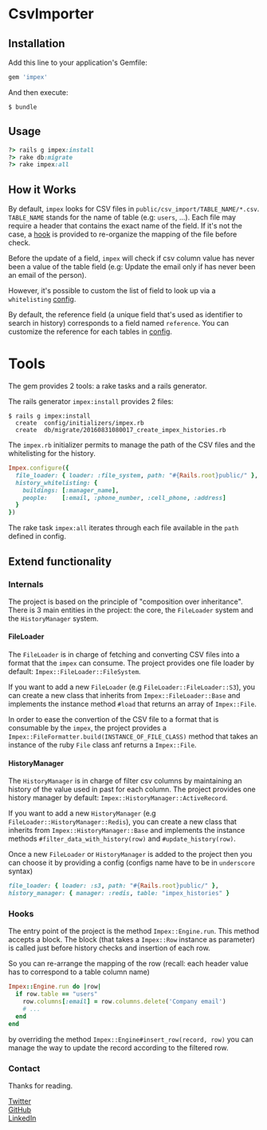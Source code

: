 # CsvImporter

## Installation

Add this line to your application's Gemfile:

```ruby
gem 'impex'
```

And then execute:

    $ bundle

## Usage

```ruby
?> rails g impex:install
?> rake db:migrate
?> rake impex:all
```

## How it Works

By default, `impex` looks for CSV files in `public/csv_import/TABLE_NAME/*.csv`. `TABLE_NAME` stands for the name of table (e.g: `users`, ...). Each file may require a header that contains the exact name of the field. If it's not the case, a [hook]() is provided to re-organize the mapping of the file before check. 

Before the update of a field, `impex` will check if csv column value has never been a value of the table field (e.g: Update the email only if has never been an email of the person).

However, it's possible to custom the list of field to look up via a `whitelisting` [config](https://github.com/mehdi-farsi/impex/blob/master/lib/generators/impex/templates/impex.rb). 

By default, the reference field (a unique field that's used as identifier to search in history) corresponds to a field named `reference`.
You can customize the reference for each tables in [config](https://github.com/mehdi-farsi/impex/blob/master/lib/generators/impex/templates/impex.rb).

# Tools

The gem provides 2 tools: a rake tasks and a rails generator.

The rails generator `impex:install` provides 2 files:

```shell
$ rails g impex:install
  create  config/initializers/impex.rb
  create  db/migrate/20160831080017_create_impex_histories.rb
```

The `impex.rb` initializer permits to manage the path of the CSV files and the whitelisting for the history.

```ruby
Impex.configure({
  file_loader: { loader: :file_system, path: "#{Rails.root}public/" },
  history_whitelisting: {
    buildings: [:manager_name],
    people:    [:email, :phone_number, :cell_phone, :address]
  }
})
```

The rake task `impex:all` iterates through each file available in the `path` defined in config.

## Extend functionality

### Internals

The project is based on the principle of "composition over inheritance". There is 3 main entities in the project: the core, the `FileLoader` system and the `HistoryManager` system.

#### FileLoader

The `FileLoader` is in charge of fetching and converting CSV files into a format that the `impex` can consume.
The project provides one file loader by default: `Impex::FileLoader::FileSystem`.

If you want to add a new `FileLoader` (e.g `FileLoader::FileLoader::S3`), you can create a new class that inherits from `Impex::FileLoader::Base` and implements the instance method `#load` that returns an array of `Impex::File`.

In order to ease the convertion of the CSV file to a format that is consumable by the `impex`, the project provides a `Impex::FileFormatter.build(INSTANCE_OF_FILE_CLASS)` method that takes an instance of the ruby `File` class anf returns a `Impex::File`.

#### HistoryManager

The `HistoryManager` is in charge of filter csv columns by maintaining an history of the value used in past for each column.
The project provides one history manager by default: `Impex::HistoryManager::ActiveRecord`.

If you want to add a new `HistoryManager` (e.g `FileLoader::HistoryManager::Redis`), you can create a new class that inherits from `Impex::HistoryManager::Base` and implements the instance methods `#filter_data_with_history(row)` and `#update_history(row)`.

Once a new `FileLoader` or `HistoryManager` is added to the project then you can choose it by providing a config (configs name have to be in `underscore` syntax)

```ruby
file_loader: { loader: :s3, path: "#{Rails.root}public/" },
history_manager: { manager: :redis, table: "impex_histories" }
```

### Hooks

The entry point of the project is the method `Impex::Engine.run`. This method accepts a block. The block (that takes a `Impex::Row` instance as parameter) is called just before history checks and insertion of each row.

So you can re-arrange the mapping of the row (recall: each header value has to correspond to a table column name)

```ruby
Impex::Engine.run do |row|
  if row.table == "users"
    row.columns[:email] = row.columns.delete('Company email')
    # ...
  end
end
```

by overriding the method `Impex::Engine#insert_row(record, row)` you can manage the way to update the record according to the filtered row. 

### Contact

Thanks for reading.

[Twitter](https://twitter.com/farsi_mehdi)<br/>
[GitHub](https://github.com/mehdi-farsi/)<br/>
[LinkedIn](https://fr.linkedin.com/in/mehdifarsi)<br/>


